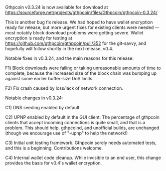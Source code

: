 Gthpcoin v0.3.24 is now available for download at
https://sourceforge.net/projects/gthpcoin/files/Gthpcoin/gthpcoin-0.3.24/

This is another bug fix release.  We had hoped to have wallet encryption ready for release, but more urgent fixes for existing clients were needed -- most notably block download problems were getting severe.  Wallet encryption is ready for testing at https://github.com/gthpcoin/gthpcoin/pull/352 for the git-savvy, and hopefully will follow shortly in the next release, v0.4.

Notable fixes in v0.3.24, and the main reasons for this release:

F1) Block downloads were failing or taking unreasonable amounts of time to complete, because the increased size of the block chain was bumping up against some earlier buffer-size DoS limits.

F2) Fix crash caused by loss/lack of network connection.

Notable changes in v0.3.24:

C1) DNS seeding enabled by default.

C2) UPNP enabled by default in the GUI client.  The percentage of gthpcoin clients that accept incoming connections is quite small, and that is a problem.  This should help.  gthpcoind, and unofficial builds, are unchanged (though we encourage use of "-upnp" to help the network!)

C3) Initial unit testing framework.  Gthpcoin sorely needs automated tests, and this is a beginning.  Contributions welcome.

C4) Internal wallet code cleanup.  While invisible to an end user, this change provides the basis for v0.4's wallet encryption.

